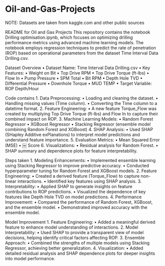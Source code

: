# Oil-and-Gas-Projects
NOTE: Datasets are taken from kaggle.com and other public sources

README for Oil and Gas Projects
This repository contains the notebook Drilling optimisation.ipynb, which focuses on optimizing drilling performance metrics using advanced machine learning models. The notebook employs regression techniques to predict the rate of penetration (ROP) based on operational parameters from the dataset Time Interval Data Drilling.csv.

Dataset Overview
	•	Dataset Name: Time Interval Data Drilling.csv
	•	Key Features:
	•	Weight on Bit
	•	Top Drive RPM
	•	Top Drive Torque (ft-lbs)
	•	Flow In
	•	Pump Pressure
	•	SPM Total
	•	Bit RPM
	•	Depth Hole TVD
	•	Differential Pressure
	•	Downhole Torque
	•	MUD TEMP
	•	Target Variable: ROP Depth/Hour

Code contains
	1.	Data Preprocessing:
	•	Loading and cleaning the dataset.
	•	Handling missing values (Time column).
	•	Converting the Time column to a datetime format.
	2.	Feature Engineering:
	•	A new feature Torque_Flow was created by multiplying Top Drive Torque (ft-lbs) and Flow In to capture their combined impact on ROP.
	3.	Machine Learning Models:
	•	Random Forest Regressor
	•	XGBoost Regressor
	•	Stacking Regressor (ensemble model combining Random Forest and XGBoost)
	4.	SHAP Analysis:
	•	Used SHAP (SHapley Additive exPlanations) to interpret model predictions and understand feature importance.
	5.	Evaluation Metrics:
	•	Mean Squared Error (MSE)
	•	￼ Score
	6.	Visualizations:
	•	Residual analysis for Random Forest.
	•	SHAP summary and dependence plots for feature interpretability.

Steps taken
	1.	Modeling Enhancements:
	•	Implemented ensemble learning using Stacking Regressor to improve predictive accuracy.
	•	Conducted hyperparameter tuning for Random Forest and XGBoost models.
	2.	Feature Engineering:
	•	Created a derived feature (Torque_Flow) to capture non-linear interactions.
	•	Identified key features using SHAP analysis.
	3.	Interpretability:
	•	Applied SHAP to generate insights on feature contributions to ROP predictions.
	•	Visualized the dependence of key features like Depth Hole TVD on model predictions.
	4.	Performance Improvement:
	•	Compared the performance of Random Forest, XGBoost, and the ensemble model.
	•	Demonstrated improved accuracy with the ensemble model.

Model Improvement
	1.	Feature Engineering:
	•	Added a meaningful derived feature to enhance model understanding of interactions.
	2.	Model Interpretability:
	•	Used SHAP to provide a transparent view of model decisions, helping identify critical factors affecting ROP.
	3.	Ensemble Approach:
	•	Combined the strengths of multiple models using Stacking Regressor, achieving better generalization.
	4.	Visualization:
	•	Added detailed residual analysis and SHAP dependence plots for deeper insights into model performance.
